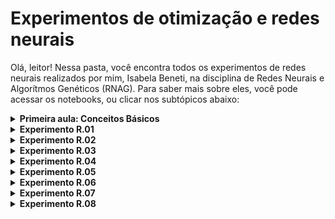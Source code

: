 # Experimentos de otimização e redes neurais
Olá, leitor! Nessa pasta, você encontra todos os experimentos de redes neurais realizados por mim, Isabela Beneti, na disciplina de Redes Neurais e Algorítmos Genéticos (RNAG). Para saber mais sobre eles, você pode acessar os notebooks, ou clicar nos subtópicos abaixo:
<details><summary><b>Primeira aula: Conceitos Básicos</b></summary>

Pelas palavras do professor, essa foi a aula mais importante de todo o nosso ano na disciplina de Redes Neuras e Algoritmos Genéticos!

Nela, nós aprendemos que, assim como algoritmos genéticos, são códigos inspirados em biologia, mais especificamente no funcionamento de neurônios biológicos. Os principais conceitos inspirados no funcionamento dos neurônios são os de:

* Conexão
* Passagem de sinal
* Função de Ativação

Podemos representar o esquema de uma rede neural simples pelo grafo abaixo:

<center>
  <img src= 'https://user-images.githubusercontent.com/106626661/234957554-3fb1db49-c7e4-4db8-9539-907c56d55b32.png' style="width:800px;height:400px"/>
</center>  


No grafo, os círculos com x são neurônios artificiais de input (ou de saída)), o círculo com y é o neurônio artificial de output(ou de saída), o círculo central é o neurônio artificial da camada oculta e as setas são sinapses artificiais.

As informações caminham nas sinapses artificiais, e toda sinapse tem um peso, que será multiplicado com o valor do input. Se o valor de input é $U$ , a informação transportada será $U*w_1$.

No neurônio central, temos um valor inerente $b$ (bias, ou viés) e uma função $g(x)$. A informação que ele recebe é a de $U * w_1 + T* w_2$ à qual ele soma com o valor b. Portanto, o que esse neurônio retorna é $g(U* w_1 + T* w_2+ b)$.

Logo, o neurônio de saída ($y$) receberá o valor de $g(U* w_1 + T* w_2+ b) * w_3$



## Backpropagation

Qualquer função pode ser representada por grafos! Por exemplo, as expressões $c= a + b$ e $e= c * d$ podem ser representadas por meio do grafo da figura 2:




Logo, podemos também representar a nossa rede neural simples, da figura 2, utilizando o grafo da figura 3:

<center>
  <img src= 'https://user-images.githubusercontent.com/106626661/234977331-b8bef9c4-8552-493a-b057-0239aaad51f7.png' style="width:800px;height:400px"/>
</center>  




A grande sacada das redes neurais foi feita pelo austríaco Linnainmaa: utilizar derivadas para sabermos o quanto cada parâmetro influencia no resultado! Afinal, a derivada mostra a variação, isto é , mostra o quanto a função está mudando em uma determinada direção. Logo, utilizando derivadas parciais, é possível descobrir o quanto y varia quando mudamos os parâmetros  $w_3$, $w_1$, $w_2$, $b$...

Se sabemos o quanto y varia conforme eu vario cada um desses parâmetros, eu podemos o quanto eu devo mudar esses parâmetros para chegar ao valor ideal de y. Essas derivadas parciais são chamadas de `Gradientes Locais do Parâmetro`. As primeiras derivadas parciais (mais próximas de y) podem ser calculadas de maneira mais direta. Conforme vamos retrocedendo nos parâmetros, é necessário ir aplicando a `regra da cadeia` para calcular a derivada, assim como mostra a figura 4:

<center>
  <img src= 'https://user-images.githubusercontent.com/106626661/234975100-d3bbd464-cedd-43f1-aa36-5f08d25c64c3.png' style="width:1000px;height:500px"/>
</center>  


Esse o método de ir calculando as derivadas de frente para trás é chamado de `backpropagation`. Isso é a base para vários modelos muuuito importantes, como o nosso querido ChatGPT! 



</details>
<details><summary><b>Experimento R.01</b></summary>

Esse experimento não foi feito em classe. Ele é apenas uma atividade introdutória que retoma os conceitos de derivada, que serão importantes no calculo do gradiente local das redes neurais. 
Nele, nós apenas desenvolvemos uma função que calcula a derivada de uma função qualquer e mostramos sua representação geométrica.
</p>
</details>

</details>
<details><summary><b>Experimento R.02</b></summary>

Nesse experimento, fomos introduzidos à estrutura de classes em Python, que junta ação e informação. Ela é uma estrutura de dados muito poderosa, mas também muito complexa também.

Funções definidas dentro de classes são chamadas de `método`. O que não é função dentro da classe é chamada de `propriedade`. Para chamar o método, basta colocar um ponto final e o nome do método.
  
Como conclusão desse experimento, podemos afirmar que as `classes` são, de fato, estruturas muito poderosas, mas, por conseguinte, muito complexas também.

Através desse estrutura é possível não apenas definir valores, por meio das chamadas `propriedades`, como também realizar ações, por intermédio dos `métodos` (funções definidas dentro das classes). Esses métodos podem ser `dunder` (como `__init__` e `__repr__`) ou não!

Por serem tão poderosas, as classes nos ajudarão muito a desenvolvermos nossas redes neurais, ou, pelo menos, nossas representações de redes neurais, que é o que faremos no próximo experimento, por meio de grafos.
</p>
</details>

</details>
<details><summary><b>Experimento R.03</b></summary>

Como foi antecipado no último experimento, as `classes` de fato nos ajudaram a representar redes neurais por maio de grafos.

No primeiro experimento de Redes Neurais, nós desenhamos à mão o `backpropagation` de uma rede neural, o que demorou muito tempo. Já nesse experimento, fica muito mais rápido criarmos grafos, embora eles ainda estejam incompletos. Afinal, esses grafos contem apenas o valor de cada neurônio artificial e indica quais são seus "progenitores".  Um exemplo de grafo plotado pelo código é a figura abaixo. Falta, ainda, o mais importante: o `Gradiente Local do Parâmetro`. Para calculá-lo, será necessário definir o conceito de derivadas e derivadas parciais, o que faremos nos experimentos seguintes!
</p>
</details>
</details>
<details><summary><b>Experimento R.04</b></summary>

Nessa aula, basicamente usamos a estrutura de classes para elaborar um código que realiza o backpropagation automaticamente, e, para melhor visualização do que ocorre no código, plotamos um grafo da rede neural desenvolvida.

Para tanto, nós inicialmente relembramos alguns conceitos vistos na primeira aula, incluindo o próprio conceito de `backpropagation`, por meio do qual calculamos os `gradientes do parâmetro`. O método de backpropagation é dividido em duas fases:
- Fase Foward: a entrada é propagada pela rede até que se obtenha uma saída
- Fase backward:  erro da saída é propagado de volta pela rede para atualizar os pesos e bias de todas as camadas, utilizando o gradiente da função de erro em relação a cada peso.

Esse gradiente é calculado por meio da utilização de derivadas parciais, que são resolvidas pela regra da cadeia, assim como mostrado na figura abaixo.

<center>
  <img src='./Figuras/grafo_4.png' style="width:1200px;height:500px"/>
    
    Figura 1: grafo do método backpropagation
</center>
  Basicamente, todo gradiente de parâmetro pode ser calculado por: gradiente do filho (variação de y em relação ao seu filho) * gradiente local do parâmetro (variação do seu filho em relação a ele mesmo)

Como consequência, temos dois tipos de cálculo de gradiente:

* Progenitores que geram filhos por meio da operação de soma: o gradiente pode ser calculado por: **gradiente do filho * 1 (que é o valor do seu gardiente local)**
* Progenitores que geram filhos por meio da operação de multiplicação: o gradiente pode ser calculado por: **gradiente do filho * outro progenitor (que é o valor do seu gardiente local)**
  
  Logo, para calcular o backpropagation de maneira automática, bastou incorporar esses dois tipos de cálculo à nossa classe. Isso foi feito adicionando novas propriedades à classe, incluindo o método dunder `__mult__`, para multiplicar vérticies, a instância `grad`, para calcular armazenar o valor dos gradientes, o método `propagar` que calcula o valor dos gradientes, e o método `propagar_tudo`, para o cálculo automático. Além disso, para o cálculo dos gradientes, foi necessário fazer ordenação topológica.
</p>
</details>
</details>
<details><summary><b>Experimento R.05</b></summary>

O que fizemos nesse notebook foi, basicamente, adicionar mais alguns métodos na nossa classe `Valor`, a fim de prepará-la para desenvolver nossa primeira `Perceptron` no próximo notebook. 

Primeiramente, fomos introduzidos ao conceito de `__radd__` que é idêntico ao dunder `__add__`, mas só é ativado com a estrutura outro_valor + self, isto é, quando o primeiro valor somado não é uma instância. Da mesma forma, definimos `__rmul__` que faz a mesma coisa, mas para `__mul__`.

Em seguida, definimos os métodos dunder `__exp__`, para calcular $e^x$; `__pow__`, de exponenciação; `__truediv__`, de divisão; `__neg__`, para definir o valores de números negativos; `__sub__` e `__rsub__`, que utilizam o método `__neg__` para realizar a subtração; e  `__sig__` para calcular o valor de $S(x) = \frac{e^x}{e^x + 1}$.

Essa função $S(x) = \frac{e^x}{e^x + 1}$ é chamada de sigmoide e será muito importante para construirmos nossa primeira rede neural que NÃO é linear, pois será nossa `função de ativação`. Afinal, redes neurais lineares não são muito úteis, é justamente a não linearidade que permite todas os cálculos e as conexões que tornam o método de Redes Neurais tão único.
</p>
</details>
</details>
<details><summary><b>Experimento R.06</b></summary>

Nesse notebook, nós desenvolvemos nosso primeiro `Perceptron`, a forma mais simples existente de rede neural: apenas um neurônio e uma camada, e também nosso primeiro `MLP`, composto de uma ou mais camadas ocultas de perceptrons.

Para tanto, criamos as classes `Neuronio` e `Camadas`. A primeira constroi um neurôno artificial, escolhendo aleatoriamente seus valores internos de peso e de viés. A segunda classe cria uma camada de neurônios a partir de uma determinada quantidade de `dados de entrada`, e retorna uma rede neural com um número de neurônios também pré definido. A partir disso conseguimos criar nosso primeiro Perceptron.

Depois disso, definimos a classe `MLP` para poder "empilhar" os Perceptrons e criar, assim, uma rede neural mais complexa de forma automática!

É importante observar que tudo isso é feito uitlizando como base os métodos simples definidos na classe `Valor`, que foi definida nos últimos experimentos.
</p>
</details>
</details>
<details><summary><b>Experimento R.07</b></summary>

Nesse notebook, finalmente terminamos de programar nossa primeira rede neural utilizando python puro. 

Primeiramente fomos introduzidos a um conceito muito importante, o de `função de perda`: número que quantifica quão boa ou ruim é a minha previsão, semelhante ao "fitness" do algoritmo genético. Cada problema demanda uma função de perda diferente. Para tanto calaculá-la, usamos a soma dos mínimos quadrados.

A partir da propagação da função de perda, tivemos que identificar quais valores são parâmetros. Nesse caso, são os pesos e os viéses. Criamos, então, nas classes Neuronio, Camadas e MLP o método "parâmetros", que navega por todo os parâmetros (pesos e viéses dos neurônios).

Outro conceito que nos foi apresentado foi o de `épocas`: toda vez que a rede neural viu todos os seus dados, isto é, todos os dados foram passados e a função de perda foi calculada, isso é chamado de "época".

Por fim, nas últimas células do código, iteramos as 5 etapas necessárias para rodar nossa rede neural:
    
1- `Fowardpass`:  passar os dados pela rede e calcular 'y' predito, sem calcular os gradientes;
    
2- `Zerando o gradiente`: igualar a zero os gradientes calculados anteriormente;
    
3- `Calculando a função de perda`: calcular quão boa ou ruim foi a previsão, utilizando mínimos quadrados;
    
4- `Backpropagation`: calcular novos dados de gradiente;
    
5- `Atualizando parâmetros`: calcular novos dados de parâmetro com base nos gradientes calculados na etapa imediatamente anterior e na taxa de aprendizado pré definida.

Finalmente, então, temos uma rede neural completa programada. Ela não pe muito eficiente visto que roda um número limitado de neurônios e de camadas, mas podemos perceber, pelo resultado do laço de iteração, que a função de perda de fato vai reduzindo conforme a época. Podemos melhorar essa redução da função de perda mudando o valor da taxa de aprendizado.
</p>
</details>
</details>
<details><summary><b>Experimento R.08</b></summary>

A rede neural que programamos nos últimos notebooks infelizmente não é utilizável: ela funciona apenas para fins didáticos, isto é, para entendermos cada etapa das redes neurais. Para podermos, de fato, utilizar uma rede neural útil, podemos recorrer à biblioteca `pytorch`, a qual exploramos no presente notebook.

Para podermos programar uma rede neural utilizando essa biblioteca, o pytorch exige que definimos apenas dois métodos:

1- ` __init__`: onde contamos para ele qual a "arquitetura" da rede, isto é, como funciona cada camada (número de dados de entrada, camadas ocultas, número de saída...). Além disso, podemos definir a função de ativação da nossa rede neural, que nas aulas passadas haviamos definido como a função sigmoide. Dessa vez, como função de ativação, utilizaremos a função retificadora, também denominada ReLU, mostrada na Figura 1.

2-  `foward`: apenas executa a rede do pytorch.

Ademais, definimos que utilizaremos o otimizador `Adam`, que altera os parâmetros da rede neural de maneira mais eficiente que o modo como haviamos programado anteriormente (que levava em conta apenas o gradiente e a taxa de aprendizado).

O pytorch possui dois modos: o de treino e o de avaliação. Nesse experimento, inicialmente utilizamos o modo treino (o que é diferente de "treinar uma rede").

Definido o modo, basta fazer um laço de iteração muito parecido com o que fizemos no final do experimento anterior (R.07), que conta com 5 etapas (fowardpropagation, zerar gradientes, calcular função de perda, back propagation e atualizar parâmetros), mas de maneira muito amis simples e automática em relação ao último notebook.

Por fim, mudamos o modo para o de avaliação e então rodamos nossa rede. Comparando-a com a que programamos manualmente, ela é muito mais eficiente, visto que ela consegue rodar um número muito maior de neurônios e de camadas ocultas, além de retornar resultados muito melhores, o que pode ser percebido comparando-se as funções de perda. Isso se deve sobretudo à mudança de função de ativação (de sigmoide para ReLU) e do método de otimização (Adam).
  <center>
  <img src='./Figuras/ReLU.png' style="width:700px;height:300px"/>
    
    Figura 1: comparação da sigmoide (usada como função de ativação nos notebooks anteriores) e a ReLU.
</center>
</p>
</details>
